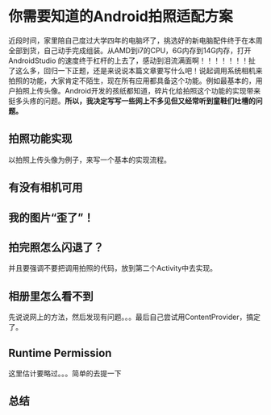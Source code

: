 # 你需要知道的Android拍照适配方案

近段时间，家里陪自己度过大学四年的电脑坏了，挑选好的新电脑配件终于在本周全部到货，自己动手完成组装。从AMD到i7的CPU，6G内存到14G内存，打开 AndroidStudio 的速度终于杠杆的上去了，感动到泪流满面啊！！！！！！！扯了这么多，回归一下正题，还是来说说本篇文章要写什么吧！说起调用系统相机来拍照的功能，大家肯定不陌生，现在所有应用都具备这个功能。例如最基本的，用户拍照上传头像。Android开发的孩纸都知道，碎片化给拍照这个功能的实现带来挺多头疼的问题。**所以，我决定写写一些网上不多见但又经常听到童鞋们吐槽的问题。**

## 拍照功能实现

以拍照上传头像为例子，来写一个基本的实现流程。

## 有没有相机可用

## 我的图片“歪了”！

## 拍完照怎么闪退了？

并且要强调不要把调用拍照的代码，放到第二个Activity中去实现。

## 相册里怎么看不到

先说说网上的方法，然后发现有问题。。。最后自己尝试用ContentProvider，搞定了。

## Runtime Permission

这里估计要略过。。。简单的去提一下

## 总结
